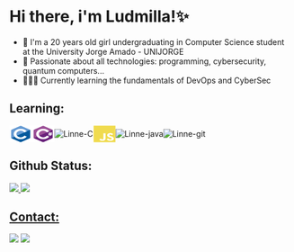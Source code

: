 

# Hi there, i'm Ludmilla!✨
- 🌱 I'm a 20 years old girl undergraduating in Computer Science student at the University Jorge Amado - UNIJORGE
- 🤖 Passionate about all technologies: programming, cybersecurity, quantum computers...
- 👩🏽‍💻 Currently learning the fundamentals of DevOps and CyberSec



  
## **Learning:**
  <img align="center" alt="Linne-C" height="30" width="40" src="https://raw.githubusercontent.com/devicons/devicon/master/icons/c/c-original.svg"><img align="center" alt="Linne-Csharp" height="30" width="40" src="https://raw.githubusercontent.com/devicons/devicon/master/icons/csharp/csharp-original.svg"><img align="center" alt="Linne-C" height="30" width="40" img src="https://cdn.jsdelivr.net/gh/devicons/devicon@latest/icons/dot-net/dot-net-plain-wordmark.svg" /><img align="center" alt="Linne-Js" height="30" width="40" src="https://raw.githubusercontent.com/devicons/devicon/master/icons/javascript/javascript-plain.svg"><img align="center" alt="Linne-java" height="30" width="40" img src="https://cdn.jsdelivr.net/gh/devicons/devicon@latest/icons/java/java-original.svg" /><img align="center" alt="Linne-git" height="30" width="40"  img src="https://cdn.jsdelivr.net/gh/devicons/devicon@latest/icons/git/git-original.svg">

  
## Github Status:

<a href="https://github.com/abreulud">
<img loading="lazy" height="140em" src="https://github-readme-stats.vercel.app/api?username=abreulud&show_icons=true&theme=catppuccin_mocha&include_all_commits=true&count_private=true"/>
<img loading="lazy" height="140em" src="https://github-readme-stats.vercel.app/api/top-langs/?username=abreulud&layout=compact&langs_count7=&theme=catppuccin_mocha"/>
 
<div>
  
## Contact:
<a href = "mailto:ludmillaabreu07@gmail.com"><img loading="lazy" src="https://img.shields.io/badge/Gmail-D14836?style=for-the-badge&logo=gmail&logoColor=white" target="_blank"></a>
<a href="https://www.linkedin.com/in/ludmilla-abreu/" target="_blank"><img loading="lazy" src="https://img.shields.io/badge/-LinkedIn-%230077B5?style=for-the-badge&logo=linkedin&logoColor=white" target="_blank"></a>
</div>
